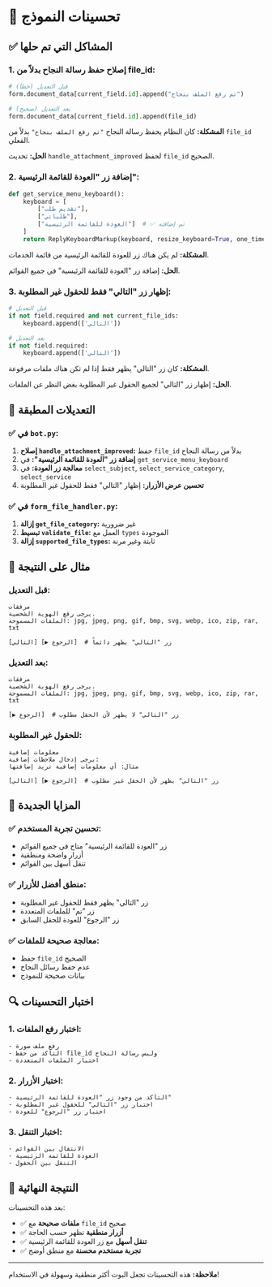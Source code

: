 # 🚀 تحسينات النموذج

## ✅ المشاكل التي تم حلها

### **1. إصلاح حفظ رسالة النجاح بدلاً من file_id:**
```python
# قبل التعديل (خطأ)
form.document_data[current_field.id].append("تم رفع الملف بنجاح")

# بعد التعديل (صحيح)
form.document_data[current_field.id].append(file_id)
```

**المشكلة:** كان النظام يحفظ رسالة النجاح `"تم رفع الملف بنجاح"` بدلاً من `file_id` الفعلي.

**الحل:** تحديث `handle_attachment_improved` لحفظ `file_id` الصحيح.

### **2. إضافة زر "العودة للقائمة الرئيسية":**
```python
def get_service_menu_keyboard():
    keyboard = [
        ["تقديم طلب"],
        ["طلباتي"],
        ["العودة للقائمة الرئيسية"]  # ✅ تم إضافته
    ]
    return ReplyKeyboardMarkup(keyboard, resize_keyboard=True, one_time_keyboard=True)
```

**المشكلة:** لم يكن هناك زر للعودة للقائمة الرئيسية من قائمة الخدمات.

**الحل:** إضافة زر "العودة للقائمة الرئيسية" في جميع القوائم.

### **3. إظهار زر "التالي" فقط للحقول غير المطلوبة:**
```python
# قبل التعديل
if not field.required and not current_file_ids:
    keyboard.append(['التالي'])

# بعد التعديل
if not field.required:
    keyboard.append(['التالي'])
```

**المشكلة:** كان زر "التالي" يظهر فقط إذا لم تكن هناك ملفات مرفوعة.

**الحل:** إظهار زر "التالي" لجميع الحقول غير المطلوبة بغض النظر عن الملفات.

## 🔧 التعديلات المطبقة

### **✅ في `bot.py`:**
1. **إصلاح `handle_attachment_improved`:** حفظ `file_id` بدلاً من رسالة النجاح
2. **إضافة زر "العودة للقائمة الرئيسية":** في `get_service_menu_keyboard`
3. **معالجة زر العودة:** في `select_subject`, `select_service_category`, `select_service`
4. **تحسين عرض الأزرار:** إظهار "التالي" فقط للحقول غير المطلوبة

### **✅ في `form_file_handler.py`:**
1. **إزالة `get_file_category`:** غير ضرورية
2. **تبسيط `validate_file`:** العمل مع `types` الموجودة
3. **إزالة `supported_file_types`:** ثابتة وغير مرنة

## 📱 مثال على النتيجة

### **قبل التعديل:**
```
مرفقات
يرجى رفع الهوية الشخصية.
الملفات المسموحة: jpg, jpeg, png, gif, bmp, svg, webp, ico, zip, rar, txt

[التالي] [▶️ الرجوع]  # زر "التالي" يظهر دائماً
```

### **بعد التعديل:**
```
مرفقات
يرجى رفع الهوية الشخصية.
الملفات المسموحة: jpg, jpeg, png, gif, bmp, svg, webp, ico, zip, rar, txt

[▶️ الرجوع]  # زر "التالي" لا يظهر لأن الحقل مطلوب
```

### **للحقول غير المطلوبة:**
```
معلومات إضافية
يرجى إدخال ملاحظات إضافية:
مثال: أي معلومات إضافية تريد إضافتها

[التالي] [▶️ الرجوع]  # زر "التالي" يظهر لأن الحقل غير مطلوب
```

## 🎯 المزايا الجديدة

### **✅ تحسين تجربة المستخدم:**
- زر "العودة للقائمة الرئيسية" متاح في جميع القوائم
- أزرار واضحة ومنطقية
- تنقل أسهل بين القوائم

### **✅ منطق أفضل للأزرار:**
- زر "التالي" يظهر فقط للحقول غير المطلوبة
- زر "تم" للملفات المتعددة
- زر "الرجوع" للعودة للحقل السابق

### **✅ معالجة صحيحة للملفات:**
- حفظ `file_id` الصحيح
- عدم حفظ رسائل النجاح
- بيانات صحيحة للنموذج

## 🔍 اختبار التحسينات

### **1. اختبار رفع الملفات:**
```
- رفع ملف صورة
- التأكد من حفظ file_id وليس رسالة النجاح
- اختبار الملفات المتعددة
```

### **2. اختبار الأزرار:**
```
- التأكد من وجود زر "العودة للقائمة الرئيسية"
- اختبار زر "التالي" للحقول غير المطلوبة
- اختبار زر "الرجوع" للعودة
```

### **3. اختبار التنقل:**
```
- الانتقال بين القوائم
- العودة للقائمة الرئيسية
- التنقل بين الحقول
```

## 🎉 النتيجة النهائية

بعد هذه التحسينات:
- ✅ **ملفات صحيحة** مع `file_id` صحيح
- ✅ **أزرار منطقية** تظهر حسب الحاجة
- ✅ **تنقل أسهل** مع زر العودة للقائمة الرئيسية
- ✅ **تجربة مستخدم محسنة** مع منطق أوضح

---

**ملاحظة:** هذه التحسينات تجعل البوت أكثر منطقية وسهولة في الاستخدام!